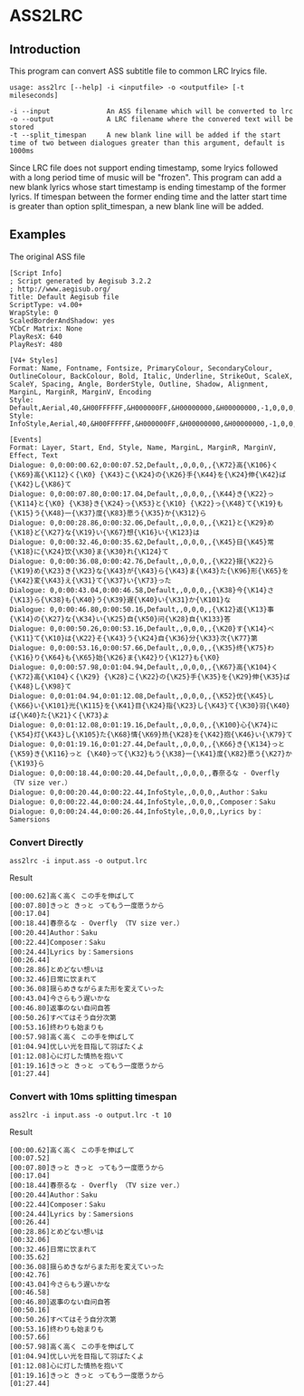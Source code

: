 # ASS2LRC
## Introduction
This program can convert ASS subtitle file to common LRC lryics file.

    usage: ass2lrc [--help] -i <inputfile> -o <outputfile> [-t mileseconds]
    
    -i --input              An ASS filename which will be converted to lrc
    -o --output             A LRC filename where the convered text will be stored
    -t --split_timespan     A new blank line will be added if the start time of two between dialogues greater than this argument, default is 1000ms

Since LRC file does not support ending timestamp, some lryics followed with a long period time of music will be "frozen". This program can add a new blank lyrics whose start timestamp is ending timestamp of the former lyrics. If timespan between the former ending time and the latter start time is greater than option split_timespan, a new blank line will be added.

## Examples
The original ASS file

    [Script Info]
    ; Script generated by Aegisub 3.2.2
    ; http://www.aegisub.org/
    Title: Default Aegisub file
    ScriptType: v4.00+
    WrapStyle: 0
    ScaledBorderAndShadow: yes
    YCbCr Matrix: None
    PlayResX: 640
    PlayResY: 480

    [V4+ Styles]
    Format: Name, Fontname, Fontsize, PrimaryColour, SecondaryColour, OutlineColour, BackColour, Bold, Italic, Underline, StrikeOut, ScaleX, ScaleY, Spacing, Angle, BorderStyle, Outline, Shadow, Alignment, MarginL, MarginR, MarginV, Encoding
    Style: Default,Aerial,40,&H00FFFFFF,&H000000FF,&H00000000,&H00000000,-1,0,0,0,100,100,0,0,1,1,0,2,10,10,10,1
    Style: InfoStyle,Aerial,40,&H00FFFFFF,&H000000FF,&H00000000,&H00000000,-1,0,0,0,100,100,0,0,1,1,0,2,10,10,10,1

    [Events]
    Format: Layer, Start, End, Style, Name, MarginL, MarginR, MarginV, Effect, Text
    Dialogue: 0,0:00:00.62,0:00:07.52,Default,,0,0,0,,{\K72}高{\K106}く{\K69}高{\K112}く{\K0} {\K43}こ{\K24}の{\K26}手{\K44}を{\K24}伸{\K42}ば{\K42}し{\K86}て
    Dialogue: 0,0:00:07.80,0:00:17.04,Default,,0,0,0,,{\K44}き{\K22}っ{\K114}と{\K0} {\K38}き{\K24}っ{\K53}と{\K10} {\K22}っ{\K48}て{\K19}も{\K15}う{\K48}一{\K37}度{\K83}愿う{\K35}か{\K312}ら
    Dialogue: 0,0:00:28.86,0:00:32.06,Default,,0,0,0,,{\K21}と{\K29}め{\K18}ど{\K27}な{\K19}い{\K67}想{\K16}い{\K123}は
    Dialogue: 0,0:00:32.46,0:00:35.62,Default,,0,0,0,,{\K45}日{\K45}常{\K18}に{\K24}饮{\K30}ま{\K30}れ{\K124}て
    Dialogue: 0,0:00:36.08,0:00:42.76,Default,,0,0,0,,{\K22}揺{\K22}ら{\K19}め{\K23}き{\K23}な{\K43}が{\K43}ら{\K43}ま{\K43}た{\K96}形{\K65}を{\K42}変{\K43}え{\K31}て{\K37}い{\K73}った
    Dialogue: 0,0:00:43.04,0:00:46.58,Default,,0,0,0,,{\K38}今{\K14}さ{\K13}ら{\K38}も{\K40}う{\K39}遅{\K40}い{\K31}か{\K101}な
    Dialogue: 0,0:00:46.80,0:00:50.16,Default,,0,0,0,,{\K12}返{\K13}事{\K14}の{\K27}な{\K34}い{\K25}自{\K50}问{\K28}自{\K133}答
    Dialogue: 0,0:00:50.26,0:00:53.16,Default,,0,0,0,,{\K20}す{\K14}べ{\K11}て{\K10}は{\K22}そ{\K43}う{\K24}自{\K36}分{\K33}次{\K77}第
    Dialogue: 0,0:00:53.16,0:00:57.66,Default,,0,0,0,,{\K35}终{\K75}わ{\K16}り{\K64}も{\K65}始{\K26}ま{\K42}り{\K127}も{\K0}
    Dialogue: 0,0:00:57.98,0:01:04.94,Default,,0,0,0,,{\K67}高{\K104}く{\K72}高{\K104}く{\K29} {\K28}こ{\K22}の{\K25}手{\K35}を{\K29}伸{\K35}ば{\K48}し{\K98}て
    Dialogue: 0,0:01:04.94,0:01:12.08,Default,,0,0,0,,{\K52}优{\K45}し{\K66}い{\K101}光{\K115}を{\K41}目{\K24}指{\K23}し{\K43}て{\K30}羽{\K40}ば{\K40}た{\K21}く{\K73}よ
    Dialogue: 0,0:01:12.08,0:01:19.16,Default,,0,0,0,,{\K100}心{\K74}に{\K54}灯{\K43}し{\K105}た{\K68}情{\K69}热{\K28}を{\K42}抱{\K46}い{\K79}て
    Dialogue: 0,0:01:19.16,0:01:27.44,Default,,0,0,0,,{\K66}き{\K134}っと {\K59}き{\K116}っと {\K40}って{\K32}もう{\K38}一{\K41}度{\K82}愿う{\K27}か{\K193}ら
    Dialogue: 0,0:00:18.44,0:00:20.44,Default,,0,0,0,,春奈るな - Overfly （TV size ver.）
    Dialogue: 0,0:00:20.44,0:00:22.44,InfoStyle,,0,0,0,,Author：Saku
    Dialogue: 0,0:00:22.44,0:00:24.44,InfoStyle,,0,0,0,,Composer：Saku
    Dialogue: 0,0:00:24.44,0:00:26.44,InfoStyle,,0,0,0,,Lyrics by：Samersions

### Convert Directly
    ass2lrc -i input.ass -o output.lrc

Result

    [00:00.62]高く高く この手を伸ばして
    [00:07.80]きっと きっと ってもう一度愿うから
    [00:17.04]
    [00:18.44]春奈るな - Overfly （TV size ver.）
    [00:20.44]Author：Saku
    [00:22.44]Composer：Saku
    [00:24.44]Lyrics by：Samersions
    [00:26.44]
    [00:28.86]とめどない想いは
    [00:32.46]日常に饮まれて
    [00:36.08]揺らめきながらまた形を変えていった
    [00:43.04]今さらもう遅いかな
    [00:46.80]返事のない自问自答
    [00:50.26]すべてはそう自分次第
    [00:53.16]终わりも始まりも
    [00:57.98]高く高く この手を伸ばして
    [01:04.94]优しい光を目指して羽ばたくよ
    [01:12.08]心に灯した情热を抱いて
    [01:19.16]きっと きっと ってもう一度愿うから
    [01:27.44]

### Convert with 10ms splitting timespan
    ass2lrc -i input.ass -o output.lrc -t 10

Result

    [00:00.62]高く高く この手を伸ばして
    [00:07.52]
    [00:07.80]きっと きっと ってもう一度愿うから
    [00:17.04]
    [00:18.44]春奈るな - Overfly （TV size ver.）
    [00:20.44]Author：Saku
    [00:22.44]Composer：Saku
    [00:24.44]Lyrics by：Samersions
    [00:26.44]
    [00:28.86]とめどない想いは
    [00:32.06]
    [00:32.46]日常に饮まれて
    [00:35.62]
    [00:36.08]揺らめきながらまた形を変えていった
    [00:42.76]
    [00:43.04]今さらもう遅いかな
    [00:46.58]
    [00:46.80]返事のない自问自答
    [00:50.16]
    [00:50.26]すべてはそう自分次第
    [00:53.16]终わりも始まりも
    [00:57.66]
    [00:57.98]高く高く この手を伸ばして
    [01:04.94]优しい光を目指して羽ばたくよ
    [01:12.08]心に灯した情热を抱いて
    [01:19.16]きっと きっと ってもう一度愿うから
    [01:27.44]